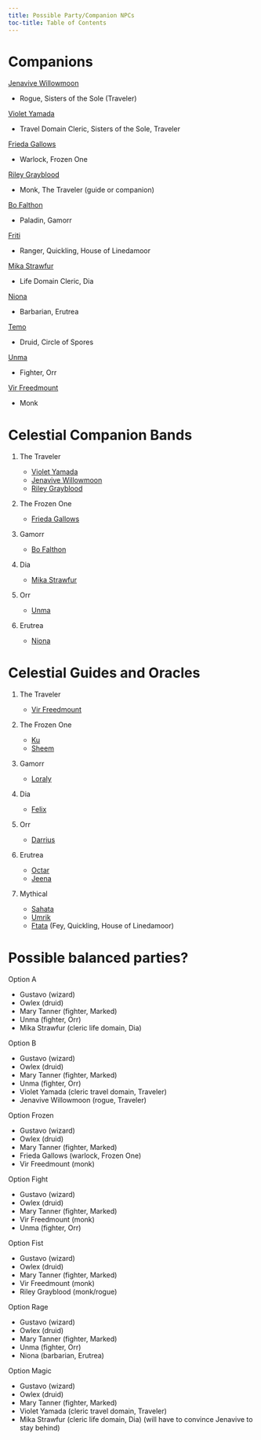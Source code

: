 ```yaml
---
title: Possible Party/Companion NPCs
toc-title: Table of Contents
---
```


# Companions

[Jenavive Willowmoon](../characters/jenavive-willowmoon.md)
- Rogue, Sisters of the Sole (Traveler)

[Violet Yamada](../characters/violet-yamada.md)
- Travel Domain Cleric, Sisters of the Sole, Traveler

[Frieda Gallows](../characters/frieda-gallows.md)
- Warlock, Frozen One

[Riley Grayblood](../characters/riley-grayblood.md)
- Monk, The Traveler (guide or companion)

[Bo Falthon](../characters/bo-falthon.md)
- Paladin, Gamorr

[Friti](../characters/friti.md)
- Ranger, Quickling, House of Linedamoor

[Mika Strawfur](../characters/mika-strawfur.md)
- Life Domain Cleric, Dia

[Niona](../characters/niona.md)
- Barbarian, Erutrea

[Temo](../characters/temo.md)
- Druid, Circle of Spores

[Unma](../characters/unma.md)
- Fighter, Orr


[Vir Freedmount](../characters/vir-freedmount.md)
- Monk


# Celestial Companion Bands

1. The Traveler
   - [Violet Yamada](../characters/violet-yamada.md)
   - [Jenavive Willowmoon](../characters/jenavive-willowmoon.md)
   - [Riley Grayblood](../characters/riley-grayblood.md)

2. The Frozen One
   - [Frieda Gallows](../characters/frieda-gallows.md)

3. Gamorr
   - [Bo Falthon](../characters/bo-falthon.md)

4. Dia
   - [Mika Strawfur](../characters/mika-strawfur.md)

5. Orr
   - [Unma](../characters/unma.md)

6. Erutrea
   - [Niona](../characters/niona.md)


# Celestial Guides and Oracles

1. The Traveler
   - [Vir Freedmount](../characters/vir-freedmount.md)

2. The Frozen One
   - [Ku](../characters/ku.md)
   - [Sheem](../characters/sheem.md)
   
3. Gamorr
   - [Loraly](../characters/loraly.md)

4. Dia
   - [Felix](../characters/felix-teastead.md)

5. Orr
   - [Darrius](../characters/darrius.md)

6. Erutrea
   - [Octar](../characters/octar-mallister.md)
   - [Jeena](../characters/jeena.md)

7. Mythical
   - [Sahata](../characters/sahata.md)
   - [Umrik](../characters/umrik.md)
   - [Ftata](../characters/ftata.md) (Fey, Quickling, House of Linedamoor)


# Possible balanced parties?

Option A
- Gustavo (wizard)
- Owlex (druid)
- Mary Tanner (fighter, Marked)
- Unma (fighter, Orr)
- Mika Strawfur (cleric life domain, Dia)

Option B
- Gustavo (wizard)
- Owlex (druid)
- Mary Tanner (fighter, Marked)
- Unma (fighter, Orr)
- Violet Yamada (cleric travel domain, Traveler)
- Jenavive Willowmoon (rogue, Traveler)

Option Frozen
- Gustavo (wizard)
- Owlex (druid)
- Mary Tanner (fighter, Marked)
- Frieda Gallows (warlock, Frozen One)
- Vir Freedmount (monk)

Option Fight
- Gustavo (wizard)
- Owlex (druid)
- Mary Tanner (fighter, Marked)
- Vir Freedmount (monk)
- Unma (fighter, Orr)

Option Fist
- Gustavo (wizard)
- Owlex (druid)
- Mary Tanner (fighter, Marked)
- Vir Freedmount (monk)
- Riley Grayblood (monk/rogue)

Option Rage
- Gustavo (wizard)
- Owlex (druid)
- Mary Tanner (fighter, Marked)
- Unma (fighter, Orr)
- Niona (barbarian, Erutrea)

Option Magic
- Gustavo (wizard)
- Owlex (druid)
- Mary Tanner (fighter, Marked)
- Violet Yamada (cleric travel domain, Traveler)
- Mika Strawfur (cleric life domain, Dia) (will have to convince Jenavive to stay behind)


